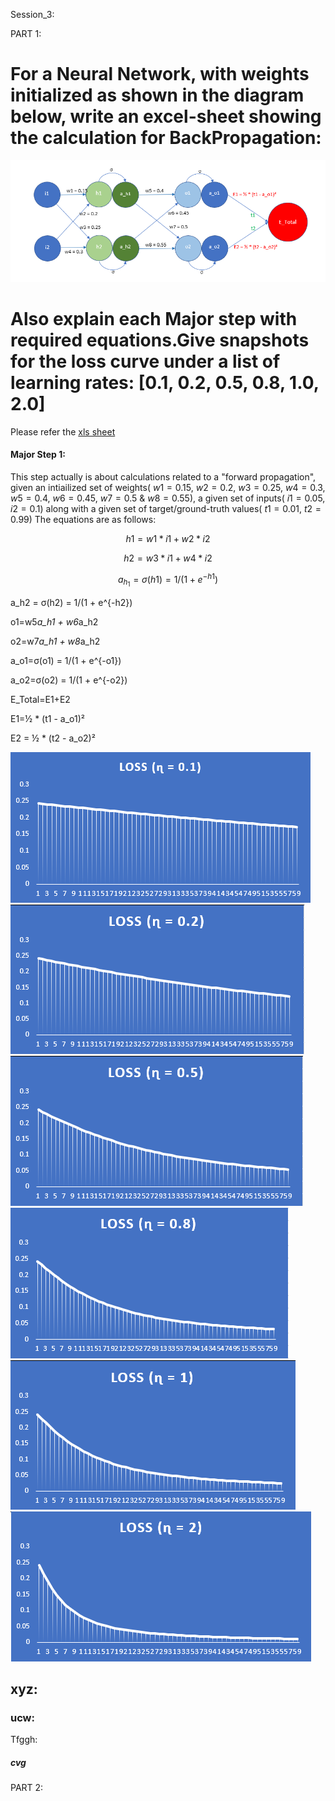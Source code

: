 Session_3:

PART 1:

# For a Neural Network, with weights initialized as shown in the diagram below, write an excel-sheet showing the calculation for BackPropagation:
![alt text](https://github.com/ojhajayant/EVA8/blob/main/session_3/Neural_Network_diagram.png "Logo Title Text 1")
# Also explain each Major step with required equations.Give snapshots for the loss curve under a list of learning rates: [0.1, 0.2, 0.5, 0.8, 1.0, 2.0] 

Please refer the [xls sheet](https://github.com/ojhajayant/EVA8/blob/main/session_2.5/EVA8_session_2_5_final_Jayant_Ojha.ipynb) 

#### Major Step 1:

This step actually is about calculations related to a "forward propagation", given an intiailized set of weights( $w1=0.15$, $w2=0.2$, $w3=0.25$, $w4=0.3$, $w5=0.4$, $w6=0.45$, $w7=0.5$ & $w8=0.55$), a given set of inputs( $i1=0.05$, $i2=0.1$) along with a given set of target/ground-truth values( $t1=0.01$, $t2=0.99$)
The equations are as follows:

$$ h1 = w1 * i1 + w2 * i2 $$

$$ h2 = w3 * i1 + w4 * i2 $$

$$ a_h_1 = σ(h1) = 1/(1 + e^{-h1}) $$

a_h2 = σ(h2) = 1/(1 + e^{-h2})

o1=w5*a_h1 + w6*a_h2

o2=w7*a_h1 + w8*a_h2

a_o1=σ(o1) = 1/(1 + e^{-o1})

a_o2=σ(o2) = 1/(1 + e^{-o2})

E_Total=E1+E2

E1=½ * (t1 - a_o1)²

E2 = ½ * (t2 - a_o2)²





![alt text](https://github.com/ojhajayant/EVA8/blob/main/session_3/loss_curve_lr_0.1.png "Logo Title Text 1")
![alt text](https://github.com/ojhajayant/EVA8/blob/main/session_3/loss_curve_lr_0.2.png "Logo Title Text 1")
![alt text](https://github.com/ojhajayant/EVA8/blob/main/session_3/loss_curve_lr_0.5.png "Logo Title Text 1")
![alt text](https://github.com/ojhajayant/EVA8/blob/main/session_3/loss_curve_lr_0.8.png "Logo Title Text 1")
![alt text](https://github.com/ojhajayant/EVA8/blob/main/session_3/loss_curve_lr_1.0.png "Logo Title Text 1")
![alt text](https://github.com/ojhajayant/EVA8/blob/main/session_3/loss_curve_lr_2.0.png "Logo Title Text 1")


## xyz:

### ucw:
Tfggh:
 

##### cvg


PART 2:
